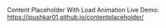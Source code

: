 Content Placeholder With Load Animation
Live Demo:
https://ipushkar01.github.io/contentplaceholder/

